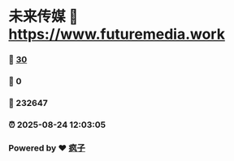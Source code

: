 # 未来传媒 :link: https://www.futuremedia.work 
### :page_facing_up: [30](https://www.futuremedia.work/tag.html) 
### :speech_balloon: 0 
### :hibiscus: 232647 
### :alarm_clock: 2025-08-24 12:03:05 
### Powered by :heart: [疯子](https://github.com/granthuang999/Gmeek)
